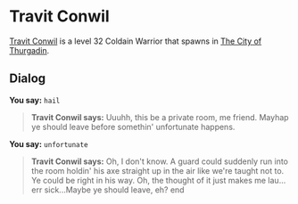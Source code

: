 # Travit Conwil



[Travit Conwil](/npc/115093) is a level 32 Coldain Warrior that spawns in [The City of Thurgadin](/zone/115).



## Dialog

**You say:** `hail`



>**Travit Conwil says:** Uuuhh, this be a private room, me friend. Mayhap ye should leave before somethin' unfortunate happens.

**You say:** `unfortunate`



>**Travit Conwil says:** Oh, I don't know. A guard could suddenly run into the room holdin' his axe straight up in the air like we're taught not to. Ye could be right in his way. Oh, the thought of it just makes me lau... err sick...Maybe ye should leave, eh?
end
